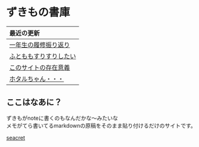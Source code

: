 # ずきもの書庫

| 最近の更新 |
|:-----------|
| [一年生の履修振り返り](/pages/firstgrade-review.md) |
| [ふとももすりすりしたい](/pages/hutomomo.md) |
| [このサイトの存在意義](/pages/target.md) |
| [ホタルちゃん・・・](/pages/houkai-hotaru.md) |


## ここはなあに？
ずきもがnoteに書くのもなんだかな～みたいな  
メモがてら書いてるmarkdownの原稿をそのまま貼り付けるだけのサイトです。

[seacret](/pages/underground/huan.md)